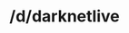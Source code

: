 ---
title: /d/darknetlive
link_onion: http://vworp2mspe566cws.onion/to/dread/88ca884e25
tags:
  - darknetlive
---